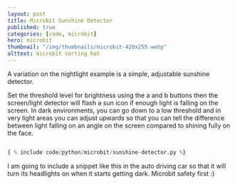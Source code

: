 ```yaml
---
layout: post
title: Microbit Sunshine Detector
published: true
categories: [code, microbit]
hero: microbit
thumbnail: "/img/thumbnails/microbit-420x255.webp"
alttext: microbit sorting hat
---
```


A variation on the nightlight example is a simple, adjustable sunshine detector. 

Set the threshold level for brightness using the a and b buttons then the screen/light detector will flash a sun icon 
if enough light is falling on the screen. In dark environments, you can go down to a low threshold and in very light areas
you can adjust upwards so that you can tell the difference between light falling on an angle on the screen compared to 
shining fully on the face. 

```python

{ % include code/python/microbit/sunshine-detector.py %}

```
I am going to include a snippet like this in the auto driving car so that it will turn its headlights on when it starts getting dark. 
Microbit safety first :)
